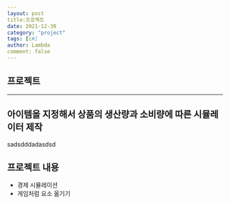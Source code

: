 ```yaml
---
layout: post
title:프로젝트
date: 2021-12-30
category: "project"
tags: [c#]
author: Lambda
comment: false
---
```



## 프로젝트 

---

아이템을 지정해서 상품의 생산량과 소비량에 따른 시뮬레이터 제작
---
sadsdddadasdsd

## 프로젝트 내용


- 경제 시뮬레이션
- 게임처럼 요소 옮기기


